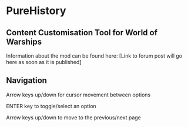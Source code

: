 # PureHistory
## Content Customisation Tool for World of Warships

Information about the mod can be found here:
[Link to forum post will go here as soon as it is published]

## Navigation
Arrow keys up/down for cursor movement between options

ENTER key to toggle/select an option

Arrow keys up/down to move to the previous/next page

